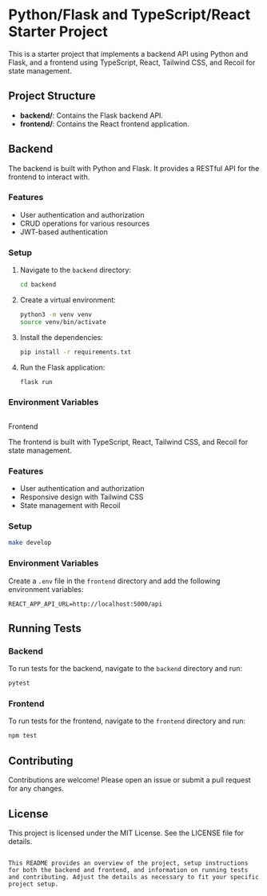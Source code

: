 # Python/Flask and TypeScript/React Starter Project

This is a starter project that implements a backend API using Python and Flask, and a frontend using TypeScript, React, Tailwind CSS, and Recoil for state management.

## Project Structure

- **backend/**: Contains the Flask backend API.
- **frontend/**: Contains the React frontend application.

## Backend

The backend is built with Python and Flask. It provides a RESTful API for the frontend to interact with.

### Features

- User authentication and authorization
- CRUD operations for various resources
- JWT-based authentication

### Setup

1. Navigate to the `backend` directory:
   ```bash
   cd backend
   ```

2. Create a virtual environment:
   ```bash
   python3 -m venv venv
   source venv/bin/activate
   ```

3. Install the dependencies:
   ```bash
   pip install -r requirements.txt
   ```

4. Run the Flask application:
   ```bash
   flask run
   ```

### Environment Variables


##

 Frontend

The frontend is built with TypeScript, React, Tailwind CSS, and Recoil for state management.

### Features

- User authentication and authorization
- Responsive design with Tailwind CSS
- State management with Recoil

### Setup

```bash
make develop
```

### Environment Variables

Create a `.env` file in the `frontend` directory and add the following environment variables:

```
REACT_APP_API_URL=http://localhost:5000/api
```

## Running Tests

### Backend

To run tests for the backend, navigate to the `backend` directory and run:

```bash
pytest
```

### Frontend

To run tests for the frontend, navigate to the `frontend` directory and run:

```bash
npm test
```

## Contributing

Contributions are welcome! Please open an issue or submit a pull request for any changes.

## License

This project is licensed under the MIT License. See the LICENSE file for details.
```

This README provides an overview of the project, setup instructions for both the backend and frontend, and information on running tests and contributing. Adjust the details as necessary to fit your specific project setup.